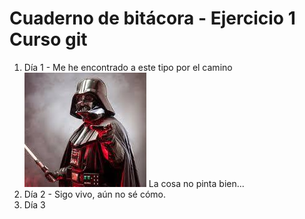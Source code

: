# **Cuaderno de bitácora** - Ejercicio 1 Curso git
1. Día 1 - Me he encontrado a este tipo por el camino ![alt text](Darth_Vader.jpg) La cosa no pinta bien...
2. Día 2 - Sigo vivo, aún no sé cómo.
3. Día 3
